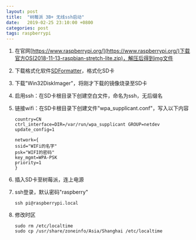 ```yaml
---
layout: post
title:  "树莓派 3B+ 无线ssh启动"
date:   2019-02-25 23:10:00 +0800
categories: post
tags: raspberrypi
---
```


1. 在官网[https://www.raspberrypi.org/](https://www.raspberrypi.org/)下载官方OS(2018-11-13-raspbian-stretch-lite.zip)，解压后得到img文件
2. 下载格式化软件[SDFormatter](https://www.sdcard.org/chs/downloads/formatter_4/eula_mac/index.html)，格式化SD卡
3. 下载"Win32DiskImager"，将刚才下载的镜像烧录至SD卡
4. 启用ssh：在SD卡根目录下创建空白文件，命名为ssh，无后缀名
5. 链接wifi：在SD卡根目录下创建文件"wpa_supplicant.conf"，写入以下内容

    ``` shell
    country=CN
    ctrl_interface=DIR=/var/run/wpa_supplicant GROUP=netdev
    update_config=1

    network={
    ssid="WIFi的名字"
    psk="WIFI的密码"
    key_mgmt=WPA-PSK
    priority=1
    }
    ```

6. 插入SD卡至树莓派，连上电源
7. ssh登录，默认密码"raspberry"

    ``` shell
    ssh pi@raspberrypi.local
    ```
8. 修改时区

    ``` shell
    sudo rm /etc/localtime
    sudo cp /usr/share/zoneinfo/Asia/Shanghai /etc/localtime
    ```
